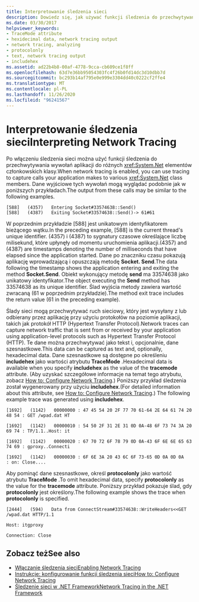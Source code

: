 ```yaml
---
title: Interpretowanie śledzenia sieci
description: Dowiedz się, jak używać funkcji śledzenia do przechwytywania wywołań wysyłanych przez aplikację do różnych elementów członkowskich klasy System.Net w .NET Framework.
ms.date: 03/30/2017
helpviewer_keywords:
- TraceMode attribute
- hexidecimal data, network tracing output
- network tracing, analyzing
- protocolonly
- text, network tracing output
- includehex
ms.assetid: ad22b4b8-00af-4778-9cca-cb609ce1f8ff
ms.openlocfilehash: 63d7e36bb95054303fc4f26b0fd14dc3d10dbb7d
ms.sourcegitcommit: bc293b14af795e0e999e3304dd40c0222cf2ffe4
ms.translationtype: MT
ms.contentlocale: pl-PL
ms.lasthandoff: 11/26/2020
ms.locfileid: "96241567"
---
```

# <a name="interpreting-network-tracing"></a><span data-ttu-id="f23eb-103">Interpretowanie śledzenia sieci</span><span class="sxs-lookup"><span data-stu-id="f23eb-103">Interpreting Network Tracing</span></span>

<span data-ttu-id="f23eb-104">Po włączeniu śledzenia sieci można użyć funkcji śledzenia do przechwytywania wywołań aplikacji do różnych <xref:System.Net> elementów członkowskich klasy.</span><span class="sxs-lookup"><span data-stu-id="f23eb-104">When network tracing is enabled, you can use tracing to capture calls your application makes to various <xref:System.Net> class members.</span></span> <span data-ttu-id="f23eb-105">Dane wyjściowe tych wywołań mogą wyglądać podobnie jak w poniższych przykładach.</span><span class="sxs-lookup"><span data-stu-id="f23eb-105">The output from these calls may be similar to the following examples.</span></span>  
  
```output
[588]   (4357)   Entering Socket#33574638::Send()  
[588]   (4387)   Exiting Socket#33574638::Send()-> 61#61
```  
  
 <span data-ttu-id="f23eb-106">W poprzednim przykładzie [588] jest unikatowym identyfikatorem bieżącego wątku.</span><span class="sxs-lookup"><span data-stu-id="f23eb-106">In the preceding example, [588] is the current thread's unique identifier.</span></span> <span data-ttu-id="f23eb-107">(4357) i (4387) to sygnatury czasowe określające liczbę milisekund, które upłynęły od momentu uruchomienia aplikacji.</span><span class="sxs-lookup"><span data-stu-id="f23eb-107">(4357) and (4387) are timestamps denoting the number of milliseconds that have elapsed since the application started.</span></span> <span data-ttu-id="f23eb-108">Dane po znaczniku czasu pokazują aplikację wprowadzającą i opuszczają metodę **Socket. Send**.</span><span class="sxs-lookup"><span data-stu-id="f23eb-108">The data following the timestamp shows the application entering and exiting the method **Socket.Send**.</span></span> <span data-ttu-id="f23eb-109">Obiekt wykonujący metodę **send** ma 33574638 jako unikatowy identyfikator.</span><span class="sxs-lookup"><span data-stu-id="f23eb-109">The object executing the **Send** method has 33574638 as its unique identifier.</span></span> <span data-ttu-id="f23eb-110">Ślad wyjścia metody zawiera wartość zwracaną (61 w poprzednim przykładzie).</span><span class="sxs-lookup"><span data-stu-id="f23eb-110">The method exit trace includes the return value (61 in the preceding example).</span></span>  
  
 <span data-ttu-id="f23eb-111">Ślady sieci mogą przechwytywać ruch sieciowy, który jest wysyłany z lub odbierany przez aplikację przy użyciu protokołów na poziomie aplikacji, takich jak protokół HTTP (Hypertext Transfer Protocol).</span><span class="sxs-lookup"><span data-stu-id="f23eb-111">Network traces can capture network traffic that is sent from or received by your application using application-level protocols such as Hypertext Transfer Protocol (HTTP).</span></span> <span data-ttu-id="f23eb-112">Te dane można przechwytywać jako tekst i, opcjonalnie, dane szesnastkowe.</span><span class="sxs-lookup"><span data-stu-id="f23eb-112">This data can be captured as text and, optionally, hexadecimal data.</span></span> <span data-ttu-id="f23eb-113">Dane szesnastkowe są dostępne po określeniu **includehex** jako wartości atrybutu **TraceMode** .</span><span class="sxs-lookup"><span data-stu-id="f23eb-113">Hexadecimal data is available when you specify **includehex** as the value of the **tracemode** attribute.</span></span> <span data-ttu-id="f23eb-114">(Aby uzyskać szczegółowe informacje na temat tego atrybutu, zobacz [How to: Configure Network Tracing](how-to-configure-network-tracing.md).) Poniższy przykład śledzenia został wygenerowany przy użyciu **includehex**.</span><span class="sxs-lookup"><span data-stu-id="f23eb-114">(For detailed information about this attribute, see [How to: Configure Network Tracing](how-to-configure-network-tracing.md).) The following example trace was generated using **includehex**.</span></span>  
  
 `[1692]   (1142)   00000000 : 47 45 54 20 2F 77 70 61-64 2E 64 61 74 20 48 54 : GET /wpad.dat HT`  
  
 `[1692]   (1142)   00000010 : 54 50 2F 31 2E 31 0D 0A-48 6F 73 74 3A 20 69 74 : TP/1.1..Host: it`  
  
 `[1692]   (1142)   00000020 : 67 70 72 6F 78 79 0D 0A-43 6F 6E 6E 65 63 74 69 : gproxy..Connecti`  
  
 `[1692]   (1142)   00000030 : 6F 6E 3A 20 43 6C 6F 73-65 0D 0A 0D 0A     : on: Close....`  
  
 <span data-ttu-id="f23eb-115">Aby pominąć dane szesnastkowe, określ **protocolonly** jako wartość atrybutu **TraceMode** .</span><span class="sxs-lookup"><span data-stu-id="f23eb-115">To omit hexadecimal data, specify **protocolonly** as the value for the **tracemode** attribute.</span></span> <span data-ttu-id="f23eb-116">Poniższy przykład pokazuje ślad, gdy **protocolonly** jest określony.</span><span class="sxs-lookup"><span data-stu-id="f23eb-116">The following example shows the trace when **protocolonly** is specified.</span></span>  
  
 `[2444]   (594)   Data from ConnectStream#33574638::WriteHeaders<<GET /wpad.dat HTTP/1.1`  
  
 `Host: itgproxy`  
  
 `Connection: Close`  
  
## <a name="see-also"></a><span data-ttu-id="f23eb-117">Zobacz też</span><span class="sxs-lookup"><span data-stu-id="f23eb-117">See also</span></span>

- [<span data-ttu-id="f23eb-118">Włączanie śledzenia sieci</span><span class="sxs-lookup"><span data-stu-id="f23eb-118">Enabling Network Tracing</span></span>](enabling-network-tracing.md)
- [<span data-ttu-id="f23eb-119">Instrukcje: konfigurowanie funkcji śledzenia sieci</span><span class="sxs-lookup"><span data-stu-id="f23eb-119">How to: Configure Network Tracing</span></span>](how-to-configure-network-tracing.md)
- [<span data-ttu-id="f23eb-120">Śledzenie sieci w .NET Framework</span><span class="sxs-lookup"><span data-stu-id="f23eb-120">Network Tracing in the .NET Framework</span></span>](network-tracing.md)
